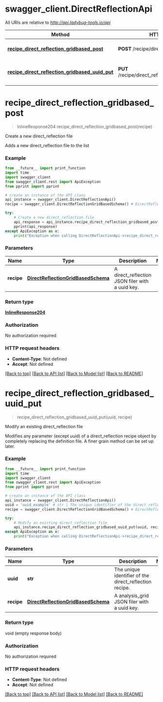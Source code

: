 # swagger_client.DirectReflectionApi

All URIs are relative to *http://api.ladybug-tools.io/api*

Method | HTTP request | Description
------------- | ------------- | -------------
[**recipe_direct_reflection_gridbased_post**](DirectReflectionApi.md#recipe_direct_reflection_gridbased_post) | **POST** /recipe/direct_reflection/gridbased | Create a new direct_reflection file
[**recipe_direct_reflection_gridbased_uuid_put**](DirectReflectionApi.md#recipe_direct_reflection_gridbased_uuid_put) | **PUT** /recipe/direct_reflection/gridbased/{uuid} | Modify an existing direct_reflection file


# **recipe_direct_reflection_gridbased_post**
> InlineResponse204 recipe_direct_reflection_gridbased_post(recipe)

Create a new direct_reflection file

Adds a new direct_reflection file to the list

### Example
```python
from __future__ import print_function
import time
import swagger_client
from swagger_client.rest import ApiException
from pprint import pprint

# create an instance of the API class
api_instance = swagger_client.DirectReflectionApi()
recipe = swagger_client.DirectReflectionGridBasedSchema() # DirectReflectionGridBasedSchema | A direct_reflection JSON filer with a uuid key.

try:
    # Create a new direct_reflection file
    api_response = api_instance.recipe_direct_reflection_gridbased_post(recipe)
    pprint(api_response)
except ApiException as e:
    print("Exception when calling DirectReflectionApi->recipe_direct_reflection_gridbased_post: %s\n" % e)
```

### Parameters

Name | Type | Description  | Notes
------------- | ------------- | ------------- | -------------
 **recipe** | [**DirectReflectionGridBasedSchema**](DirectReflectionGridBasedSchema.md)| A direct_reflection JSON filer with a uuid key. | 

### Return type

[**InlineResponse204**](InlineResponse204.md)

### Authorization

No authorization required

### HTTP request headers

 - **Content-Type**: Not defined
 - **Accept**: Not defined

[[Back to top]](#) [[Back to API list]](../README.md#documentation-for-api-endpoints) [[Back to Model list]](../README.md#documentation-for-models) [[Back to README]](../README.md)

# **recipe_direct_reflection_gridbased_uuid_put**
> recipe_direct_reflection_gridbased_uuid_put(uuid, recipe)

Modify an existing direct_reflection file

Modifies any parameter (except uuid) of a direct_reflection recipe object by completely replacing the definition file. A finer grain method can be set up later.

### Example
```python
from __future__ import print_function
import time
import swagger_client
from swagger_client.rest import ApiException
from pprint import pprint

# create an instance of the API class
api_instance = swagger_client.DirectReflectionApi()
uuid = 'uuid_example' # str | The unique identifier of the direct_reflection recipe.
recipe = swagger_client.DirectReflectionGridBasedSchema() # DirectReflectionGridBasedSchema | A analysis_grid JSON filer with a uuid key.

try:
    # Modify an existing direct_reflection file
    api_instance.recipe_direct_reflection_gridbased_uuid_put(uuid, recipe)
except ApiException as e:
    print("Exception when calling DirectReflectionApi->recipe_direct_reflection_gridbased_uuid_put: %s\n" % e)
```

### Parameters

Name | Type | Description  | Notes
------------- | ------------- | ------------- | -------------
 **uuid** | **str**| The unique identifier of the direct_reflection recipe. | 
 **recipe** | [**DirectReflectionGridBasedSchema**](DirectReflectionGridBasedSchema.md)| A analysis_grid JSON filer with a uuid key. | 

### Return type

void (empty response body)

### Authorization

No authorization required

### HTTP request headers

 - **Content-Type**: Not defined
 - **Accept**: Not defined

[[Back to top]](#) [[Back to API list]](../README.md#documentation-for-api-endpoints) [[Back to Model list]](../README.md#documentation-for-models) [[Back to README]](../README.md)

